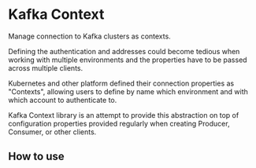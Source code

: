 # Kafka Context

Manage connection to Kafka clusters as contexts.

Defining the authentication and addresses could become tedious when working with multiple environments and the properties have to be passed across multiple clients.

Kubernetes and other platform defined their connection properties as "Contexts", allowing users to define by name which environment and with which account to authenticate to.

Kafka Context library is an attempt to provide this abstraction on top of configuration properties provided regularly when creating Producer, Consumer, or other clients.

## How to use

```xml

```